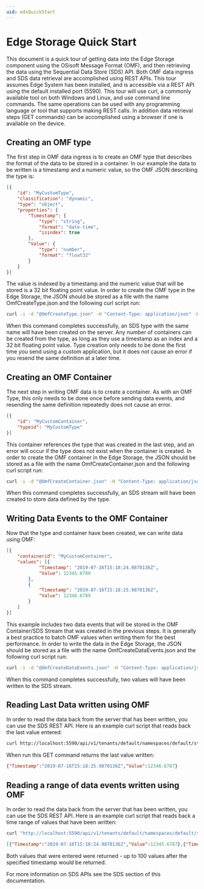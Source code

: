 ```yaml
---
uid: edsQuickStart
---
```


# Edge Storage Quick Start

This document is a quick tour of getting data into the Edge Storage component using the OSisoft Message Format (OMF), and then retrieving the data using the Sequential Data Store (SDS) API. Both OMF data ingress and SDS data retrieval are accomplished using REST APIs. This tour assumes Edge System has been installed, and is accessible via a REST API using the default installed port (5590). This tour will use curl, a commonly available tool on both Windows and Linux, and use command line commands. The same operations can be used with any programming language or tool that supports making REST calls. In addition data retrieval steps (GET commands) can be accomplished using a browser if one is available on the device.

## Creating an OMF type

The first step in OMF data ingress is to create an OMF type that describes the format of the data to be stored in a container. In our example the data to be written is a timestamp and a numeric value, so the OMF JSON describing the type is:

```json
[{
    "id": "MyCustomType",
    "classification": "dynamic",
    "type": "object",
    "properties": {
        "Timestamp": {
            "type": "string",
            "format": "date-time",
            "isindex": true
        },
        "Value": {
            "type": "number",
            "format": "float32"
        }
    }
}]
```

The value is indexed by a timestamp and the numeric value that will be stored is a 32 bit floating point value. In order to create the OMF type in the Edge Storage, the JSON should be stored as a file with the name OmfCreateType.json and the following curl script run:

```bash
curl -i -d "@OmfCreateType.json" -H "Content-Type: application/json" -H "producertoken: x " -H "omfversion: 1.1" -H "action: create" -H "messageformat: json" -H "messagetype: type" -X POST http://localhost:5590/api/v1/tenants/default/namespaces/default/omf/
```

When this command completes successfully, an SDS type with the same name will have been created on the server. Any number of containers can be created from the type, as long as they use a timestamp as an index and a 32 bit floating point value. Type creation only needs to be done the first time you send using a custom application, but it does not cause an error if you resend the same definition at a later time.

## Creating an OMF Container

The next step in writing OMF data is to create a container. As with an OMF Type, this only needs to be done once before sending data events, and resending the same definition repeatedly does not cause an error.

```json
[{
    "id": "MyCustomContainer",
    "typeid": "MyCustomType"
}]
```

This container references the type that was created in the last step, and an error will occur if the type does not exist when the container is created. In order to create the OMF container in the Edge Storage, the JSON should be stored as a file with the name OmfCreateContainer.json and the following curl script run:

```bash
curl -i -d "@OmfCreateContainer.json" -H "Content-Type: application/json" -H "producertoken: x " -H "omfversion: 1.1" -H "action: create" -H "messageformat: json" -H "messagetype: container" -X POST http://localhost:5590/api/v1/tenants/default/namespaces/default/omf/
```

When this command completes successfully, an SDS stream will have been created to store data defined by the type.

## Writing Data Events to the OMF Container

Now that the type and container have been created, we can write data using OMF:

```json
[{
    "containerid": "MyCustomContainer",
    "values": [{
            "Timestamp": "2019-07-16T15:18:24.9870136Z",
            "Value": 12345.6789
        },
        {
            "Timestamp": "2019-07-16T15:18:25.9870136Z",
            "Value": 12346.6789
        }
    ]
}]
```

This example includes two data events that will be stored in the OMF Container/SDS Stream that was created in the previous steps. It is generally a best practice to batch OMF values when writing them for the best performance. In order to write the data in the Edge Storage, the JSON should be stored as a file with the name OmfCreateDataEvents.json and the following curl script run:

```bash
curl -i -d "@OmfCreateDataEvents.json" -H "Content-Type: application/json" -H "producertoken: x " -H "omfversion: 1.1" -H "action: create" -H "messageformat: json" -H "messagetype: data" -X POST http://localhost:5590/api/v1/tenants/default/namespaces/default/omf/
```

When this command completes successfully, two values will have been written to the SDS stream.

## Reading Last Data written using OMF

In order to read the data back from the server that has been written, you can use the SDS REST API. Here is an example curl script that reads back the last value entered:

```bash
curl http://localhost:5590/api/v1/tenants/default/namespaces/default/streams/MyCustomContainer/Data/Last
```

When run this GET command returns the last value written:

```json
{"Timestamp":"2019-07-16T15:18:25.9870136Z","Value":12346.6787}
```

## Reading a range of data events written using OMF

In order to read the data back from the server that has been written, you can use the SDS REST API. Here is an example curl script that reads back a time range of values that have been written:

```bash
curl "http://localhost:5590/api/v1/tenants/default/namespaces/default/streams/MyCustomContainer/Data?startIndex=2019-07-08T13:00:00Z&count=100"
```

```json
[{"Timestamp":"2019-07-16T15:18:24.9870136Z","Value":12345.6787},{"Timestamp":"2019-07-16T15:18:25.9870136Z","Value":12346.6787}]
```

Both values that were entered were returned - up to 100 values after the specified timestamp would be returned.

For more information on SDS APIs see the SDS section of this documentation.
